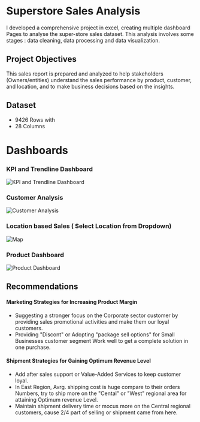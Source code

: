 #  Superstore Sales Analysis
I developed a comprehensive project in excel, creating multiple dashboard Pages to analyse the super-store sales dataset. This analysis  involves some stages : data cleaning, data processing and data visualization.

## Project Objectives
This sales report is prepared and analyzed to help stakeholders (Owners/entities) understand the sales performance by product, customer, and location, and to make business decisions based on the insights.
## Dataset 
- 9426 Rows with
- 28 Columns


# Dashboards
 ### KPI and Trendline Dashboard
 ![KPI and Trendline Dashboard](https://github.com/user-attachments/assets/4aaff375-da28-4fcb-9aac-2e3d8b987226)
  ### Customer Analysis
  ![Customer Analysis](https://github.com/user-attachments/assets/3a8bbbdd-178d-4d97-b582-ecb6a9d901a1)
  ### Location based Sales ( Select Location from Dropdown)
  ![Map ](https://github.com/user-attachments/assets/1d75c18b-a901-4965-beb3-be46acc96387)
  ### Product Dashboard
  ![Product Dashboard](https://github.com/user-attachments/assets/58cdcd5e-0bad-40aa-a8ff-32fc4de3192e)


## Recommendations
#### Marketing Strategies for Increasing Product Margin
- Suggesting a stronger focus on the Corporate sector customer by providing sales promotional activities and make them our loyal customers.
-  Providing "Discont" or Adopting "package sell options" for Small Businesses customer segment Work well to get a complete solution in one purchase.
#### Shipment Strategies for Gaining Optimum Revenue Level
-  Add after sales support or Value-Added Services to keep customer loyal.
-  In East Region, Avrg. shipping cost is huge compare to their orders Numbers, try to ship more on the "Cental" or "West" regional area for attaining Optimum revenue Level. 
- Maintain shipment delivery time or mocus more on the Central regional customers, cause 2/4 part of selling or shipment came from here. 


